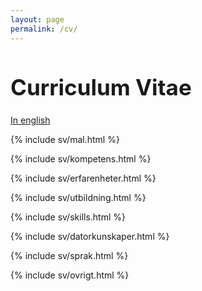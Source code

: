```yaml
---
layout: page
permalink: /cv/
---
```


<h1 style="font-size:250%">Curriculum Vitae</h1>

[In english](https://teodorcarlsson.github.io/cv/en/)

{% include sv/mal.html %}

{% include sv/kompetens.html %}

<div class="pagebreak"> </div>

{% include sv/erfarenheter.html %}

<div class="pagebreak"> </div>

{% include sv/utbildning.html %}

<div class="pagebreak"> </div>

{% include sv/skills.html %}

<div class="pagebreak"> </div>

{% include sv/datorkunskaper.html %}

{% include sv/sprak.html %}

<div class="pagebreak"> </div>

{% include sv/ovrigt.html %}
